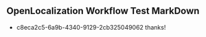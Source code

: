 ## OpenLocalization Workflow Test MarkDown

* c8eca2c5-6a9b-4340-9129-2cb325049062 
thanks!



<!--HONumber=Feb16_HO3-->
